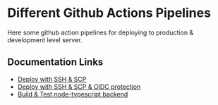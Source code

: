 # Different Github Actions Pipelines
Here some github action pipelines for deploying to production & development level server. 

## Documentation Links
* [Deploy with SSH & SCP](deploy-ssh-scp/README.md)
* [Deploy with SSH & SCP & OIDC protection](deploy-ssh-scp-oidc-aws/README.md)
* [Build & Test node-typescript backend](deploy-ssh-scp/README.md)